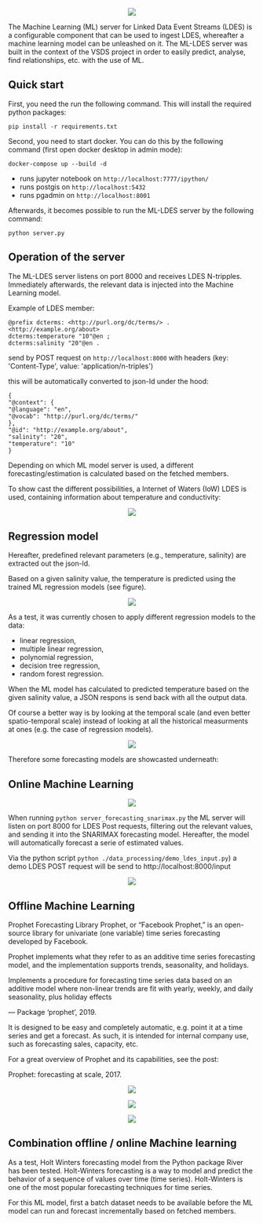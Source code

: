 <p align="center">
  <img src="https://github.com/samuvack/ML-LDES-server/blob/master/images/logo.png?raw=true"/>
</p>

The Machine Learning (ML) server for Linked Data Event Streams (LDES) is a configurable component that can be used to ingest LDES, whereafter a machine learning model can be unleashed on it. The ML-LDES server was built in the context of the VSDS project in order to easily predict, analyse, find relationships, etc. with the use of ML.

## Quick start
First, you need the run the following command. This will install the required python packages:
```
pip install -r requirements.txt
```
Second, you need to start docker. You can do this by the following command (first open docker desktop in admin mode):
```
docker-compose up --build -d
```
* runs jupyter notebook on `http://localhost:7777/ipython/`
* runs postgis on `http://localhost:5432`
* runs pgadmin on `http://localhost:8001`

Afterwards, it becomes possible to run the ML-LDES server by the following command:
```
python server.py
```





## Operation of the server

The ML-LDES server listens on port 8000 and receives LDES N-tripples. Immediately afterwards, the relevant data is injected into the Machine Learning model.

Example of LDES member:

```
@prefix dcterms: <http://purl.org/dc/terms/> .
<http://example.org/about>
dcterms:temperature "10"@en ;
dcterms:salinity "20"@en .
```

send by POST request on `http://localhost:8000` with headers (key: 'Content-Type', value: 'application/n-triples')

this will be automatically converted to json-ld under the hood:
```
{
"@context": {
"@language": "en",
"@vocab": "http://purl.org/dc/terms/"
},
"@id": "http://example.org/about",
"salinity": "20",
"temperature": "10"
}
```

Depending on which ML model server is used, a different forecasting/estimation is calculated based on the fetched members.

To show cast the different possibilities, a Internet of Waters (IoW) LDES is used, containing information about temperature and conductivity:

<p align="center">
  <img src="https://github.com/samuvack/ML-LDES-server/blob/master/images/plot_conductivity_temeprature.png?raw=true"/>
</p>

## Regression model

Hereafter, predefined relevant parameters (e.g., temperature, salinity) are extracted out the json-ld.

Based on a given salinity value, the temperature is predicted using the trained ML regression models (see figure).

<p align="center">
  <img src="https://github.com/samuvack/ML-LDES-server/blob/master/images/plots.png?raw=true"/>
</p>

 As a test, it was currently chosen to apply different regression models to the data:
* linear regression,
* multiple linear regression,
* polynomial regression,
* decision tree regression,
* random forest regression.

When the ML model has calculated to predicted temperature based on the given salinity value, a JSON respons is send back with all the output data.


Of course a better way is by looking at the temporal scale (and even better spatio-temporal scale) instead of looking at all the historical measurments at ones (e.g. the case of regression models).

<p align="center">
  <img src="https://github.com/samuvack/ML-LDES-server/blob/master/images/timeseries3.png?raw=true"/>
</p>

Therefore some forecasting models are showcasted underneath:

  ## Online Machine Learning
  
  

<p align="center">
  <img src="https://github.com/samuvack/ML-LDES-server/blob/master/output_ml/online_forecasting_snarimax.gif?raw=true"/>
</p>

When running `python server_forecasting_snarimax.py` the ML server will listen on port 8000 for LDES Post requests, filtering out the relevant values, and sending it into the SNARIMAX forecasting model. Hereafter, the model will automatically forecast a serie of estimated values.

Via the python script `python ./data_processing/demo_ldes_input.py`) a demo LDES POST request will be send to http://localhost:8000/input

<p align="center">
  <img src="https://github.com/samuvack/ML-LDES-server/blob/master/output_ml/gif_forecasting_SNARIMAX.gif?raw=true"/>
</p>



## Offline Machine Learning

Prophet Forecasting Library
Prophet, or “Facebook Prophet,” is an open-source library for univariate (one variable) time series forecasting developed by Facebook.

Prophet implements what they refer to as an additive time series forecasting model, and the implementation supports trends, seasonality, and holidays.

Implements a procedure for forecasting time series data based on an additive model where non-linear trends are fit with yearly, weekly, and daily seasonality, plus holiday effects

— Package ‘prophet’, 2019.

It is designed to be easy and completely automatic, e.g. point it at a time series and get a forecast. As such, it is intended for internal company use, such as forecasting sales, capacity, etc.

For a great overview of Prophet and its capabilities, see the post:

Prophet: forecasting at scale, 2017.

<p align="center">
  <img src="https://github.com/samuvack/ML-LDES-server/blob/master/offline_ml/Prophet_plot1.png?raw=true?raw=true"/>
</p>

<p align="center">
  <img src="https://github.com/samuvack/ML-LDES-server/blob/master/offline_ml/Prophet_plot2.png?raw=true?raw=true"/>
</p>

<p align="center">
  <img src="https://github.com/samuvack/ML-LDES-server/blob/master/offline_ml/Prophet_plot3.png?raw=true?raw=true"/>
</p>

## Combination offline / online Machine learning

As a test, Holt Winters forecasting model from the Python package River has been tested. Holt-Winters forecasting is a way to model and predict the behavior of a sequence of values over time (time series). Holt-Winters is one of the most popular forecasting techniques for time series.

For this ML model, first a batch dataset needs to be available before the ML model can run and forecast incrementally based on fetched members.


  
